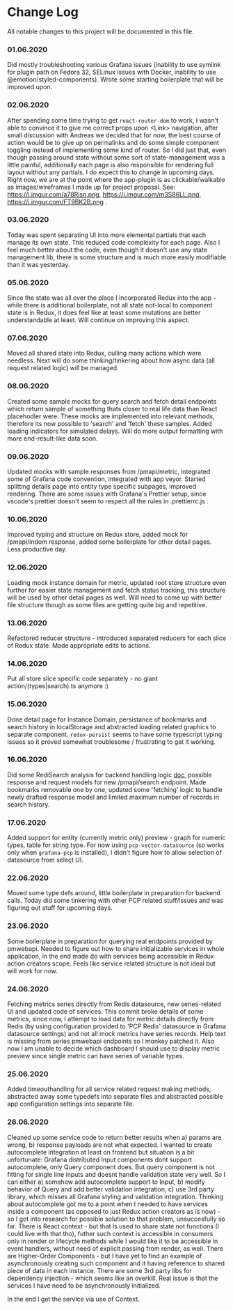 # Change Log

All notable changes to this project will be documented in this file.

### 01.06.2020

Did mostly troubleshooting various Grafana issues (inability to use symlink for plugin path on Fedora 32, SELinux issues with Docker, inability to use @emotion/styled-components). Wrote some starting boilerplate that will be improved upon.

### 02.06.2020

After spending some time trying to get `react-router-dom` to work, I wasn't able to convince it to give me correct props upon &lt;Link&gt; navigation, after small discussion with Andreas we decided that for now, the best course of action would be to give up on permalinks and do some simple component toggling instead of implementing some kind of router. So I did just that, even though passing around state without some sort of state-management was a little painful, additionally each page is also responsible for rendering full layout without any partials. I do expect this to change in upcoming days. Right now, we are at the point where the app-plugin is as clickable/walkable as images/wireframes I made up for project proposal. See: https://i.imgur.com/a78Risn.png, https://i.imgur.com/m3S86LL.png, https://i.imgur.com/FT9BK2B.png .

### 03.06.2020

Today was spent separating UI into more elemental partials that each manage its own state. This reduced code complexity for each page. Also I feel much better about the code, even though it doesn't use any state management lib, there is some structure and is much more easily modifiable than it was yesterday.

### 05.06.2020

Since the state was all over the place I incorporated Redux into the app - while there is additional boilerplate, not all state not-local to component state is in Redux, it does feel like at least some mutations are better understandable at least. Will continue on improving this aspect.

### 07.06.2020

Moved all shared state into Redux, culling many actions which were needless. Next will do some thinking/tinkering about how async data (all request related logic) will be managed.

### 08.06.2020

Created some sample mocks for query search and fetch detail endpoints which return sample of something thats closer to real life data than React placehodler were. These mocks are implemented into relevant methods, therefore its now possible to 'search' and 'fetch' these samples. Added loading indicators for simulated delays. Will do more output formatting with more end-result-like data soon.

### 09.06.2020

Updated mocks with sample responses from /pmapi/metric, integrated some of Grafana code convention, integrated with app veyor. Started splitting details page into entity type specific subpages, improved rendering. There are some issues with Grafana's Prettier setup, since vscode's prettier doesn't seem to respect all the rules in .prettierrc.js .

### 10.06.2020

Improved typing and structure on Redux store, added mock for /pmapi/indom response, added some boilerplate for other detail pages. Less productive day.

### 12.06.2020

Loading mock instance domain for metric, updated root store structure even further for easier state management and fetch status tracking, this structure will be used by other detail pages as well. Will need to come up with better file structure though as some files are getting quite big and repetitive.

### 13.06.2020

Refactored reducer structure - introduced separated reducers for each slice of Redux state. Made appropriate edits to actions.

### 14.06.2020

Put all store slice specific code separately - no giant action/(types|search).ts anymore :)

### 15.06.2020

Done detail page for Instance Domain, persistance of bookmarks and search history in localStorage and abstracted loading related graphics to separate component. `redux-persist` seems to have some typescript typing issues so it proved somewhat troublesome / frustrating to get it working.

### 16.06.2020

Did some RediSearch analysis for backend handling logic [doc](https://gist.github.com/Erbenos/d44af5817dfe9d114d6f796210e4f3dc), possible response and request models for new /pmapi/search endpoint. Made bookmarks removable one by one, updated some 'fetching' logic to handle newly drafted response model and limited maximum number of records in search history.

### 17.06.2020

Added support for entity (currently metric only) preview - graph for numeric types, table for string type. For now using `pcp-vector-datasource` (so works only when `grafana-pcp` is installed), I didn't figure how to allow selection of datasource from select UI.

### 22.06.2020

Moved some type defs around, little boilerplate in preparation for backend calls. Today did some tinkering with other PCP related stuff/issues and was figuring out stuff for upcoming days.

### 23.06.2020

Some boilerplate in preparation for querying real endpoints provided by pmwebapi. Needed to figure out how to share initializable services in whole application, in the end made do with services being accessible in Redux action creators scope. Feels like service related structure is not ideal but will work for now.

### 24.06.2020

Fetching metrics series directly from Redis datasource, new series-related UI and updated code of services. This commit broke details of some metrics, since now, I attempt to load data for metric details directly from Redis (by using configuration provided to 'PCP Redis' datasource in Grafana datasource settings) and not all mock metrics have series records. Help text is missing from series pmwebapi endpoints so I monkey patched it. Also now I am unable to decide which dashboard I should use to display metric preview since single metric can have series of variable types.

### 25.06.2020

Added timeouthandling for all service related request making methods, abstracted away some typedefs into separate files and abstracted possible app configuration settings into separate file.

### 26.06.2020

Cleaned up some service code to return better results when a) params are wrong, b) response payloads are not what expected. I wanted to create autocomplete integration at least on frontend but situation is a bit unfortunate: Grafana distributed Input components dont support autocomplete, only Query component does. But query component is not fitting for single line inputs and doesnt handle validation state very well. So I can either a) somehow add autocomplete support to Input, b) modify behavior of Query and add better validation integration, c) use 3rd party library, which misses all Grafana styling and validation integration. Thinking about autocomplete got me to a point when I needed to have services inside a component (as opposed to just Redux action creators as is now) - so I got into research for possible solution to that problem, unsuccesfully so far. There is React context - but that is used to share state not functions (I could live with that tho), futher such context is accessible in consumers only in render or lifecycle methods while I would like it to be accessible in event handlers, without need of explicit passing from render, as well. There are Higher-Order Components - but I have yet to find an example of asynchronously creating such component and it having reference to shared piece of data in each instance. There are some 3rd party libs for dependency injection - which seems like an overkill. Real issue is that the services I have need to be asynchronously initialized.

In the end I get the service via use of Context.
